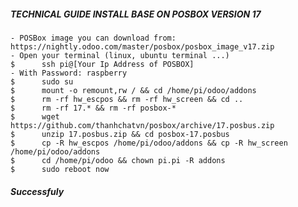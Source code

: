 ##### TECHNICAL GUIDE INSTALL BASE ON POSBOX VERSION 17
    - POSBox image you can download from: https://nightly.odoo.com/master/posbox/posbox_image_v17.zip
    - Open your terminal (linux, ubuntu terminal ...)
    $      ssh pi@[Your Ip Address of POSBOX]
    - With Password: raspberry
    $      sudo su
    $      mount -o remount,rw / && cd /home/pi/odoo/addons
    $      rm -rf hw_escpos && rm -rf hw_screen && cd ..
    $      rm -rf 17.* && rm -rf posbox-*
    $      wget https://github.com/thanhchatvn/posbox/archive/17.posbus.zip
    $      unzip 17.posbus.zip && cd posbox-17.posbus
    $      cp -R hw_escpos /home/pi/odoo/addons && cp -R hw_screen /home/pi/odoo/addons
    $      cd /home/pi/odoo && chown pi.pi -R addons
    $      sudo reboot now

##### Successfuly
